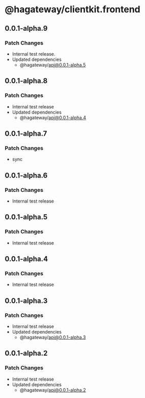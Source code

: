 # @hagateway/clientkit.frontend

## 0.0.1-alpha.9

### Patch Changes

- Internal test release.
- Updated dependencies
  - @hagateway/api@0.0.1-alpha.5

## 0.0.1-alpha.8

### Patch Changes

- Internal test release
- Updated dependencies
  - @hagateway/api@0.0.1-alpha.4

## 0.0.1-alpha.7

### Patch Changes

- sync

## 0.0.1-alpha.6

### Patch Changes

- Internal test release

## 0.0.1-alpha.5

### Patch Changes

- Internal test release

## 0.0.1-alpha.4

### Patch Changes

- Internal test release

## 0.0.1-alpha.3

### Patch Changes

- Internal test release
- Updated dependencies
  - @hagateway/api@0.0.1-alpha.3

## 0.0.1-alpha.2

### Patch Changes

- Internal test release
- Updated dependencies
  - @hagateway/api@0.0.1-alpha.2
